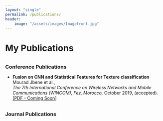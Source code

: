 ```yaml
---
layout: "single"
permalink: /publications/
header:
    image: "/assets/images/Imagefront.jpg"
---
```



 <h1>My Publications</h1>
<h3 style="margin-bottom:0px;padding-top:10px;">Conference Publications</h4>
<ul>
    <li>
        <b>Fusion on CNN and Statistical Features for Texture classification</b>
        <br>Mourad Jbene et al., <br>
        <i>
            The 7th International Conference on Wireless Networks and Mobile Communications
            (WINCOM), Fez, Morocco,
        </i>
         October 2019, (accepted).<br />
        <a href="#">[PDF - Coming Soon]</a>
    </li>
</ul>

<h3 style="margin-bottom:0px;padding-top:10px;">Journal Publications</h4>